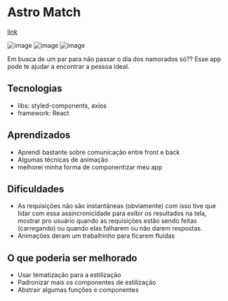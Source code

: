 # Astro Match 
[link](https://selfish-sink.surge.sh)

![image](https://user-images.githubusercontent.com/65303066/177055091-824608ee-94fb-483e-aad5-2a2bf37be7df.png)
![image](https://user-images.githubusercontent.com/65303066/177055111-472b9043-83af-479a-b49c-58774c2c7f9b.png)
![image](https://user-images.githubusercontent.com/65303066/177055157-fb6d93b6-6ec5-4186-9ba6-0b3fc53b8311.png)


Em busca de um par para não passar o dia dos namorados só?? Esse app pode te ajudar a encontrar a pessoa ideal.

## Tecnologias

* libs: styled-components, axios
* framework: React

## Aprendizados 

* Aprendi bastante sobre comunicação entre front e back
* Algumas técnicas de animação 
* melhorei minha forma de componentizar meu app

## Dificuldades

* As requisições não são instantâneas (obviamente) com isso tive que lidar com essa assincronicidade para exibir os resultados na tela, mostrar pro usuário quando as requisições estão sendo feitas (carregando) ou quando elas falharem ou não darem respostas.
* Animações deram um trabalhinho para ficarem fluidas 

## O que poderia ser melhorado

* Usar tematização para a estilização
* Padronizar mais os componentes de estilização 
* Abstrair algumas funções e componentes
